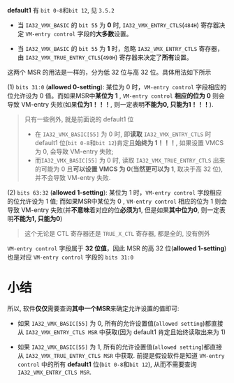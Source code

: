 
**default1** 有 `bit 0-8`和`bit 12`, 见 `3.5.2`

* 当 `IA32_VMX_BASIC` 的 `bit 55` 为 **0** 时, `IA32_VMX_ENTRY_CTLS`(`484H`) 寄存器决定 `VM-entry control` 字段的**大多数**设置。

* 当 `IA32_VMX_BASIC` 的 `bit 55` 为 **1** 时，忽略 `IA32_VMX_ENTRY_CTLS` 寄存器，由 `IA32_VMX_TRUE_ENTRY_CTLS`(`490H`) 寄存器来决定了**所有**设置。

这两个 MSR 的用法是一样的，分为低 32 位与高 32 位。具体用法如下所示

(1) `bits 31:0` (**allowed 0-setting**): 某位为 0 时，`VM-entry control` 字段相应的位允许设为 0 值。而如果MSR中**某位为 1** , `VM-entry control` **相应的位为 0** 则会导致 VM-entry 失败(如果**位为1！！！**, 则一定表明**不能为0, 只能为1！！！**). 

> 只有一些例外, 就是前面说的 default1 位
> * 在 `IA32_VMX_BASIC[55]` 为 0 时, 即**读取** `IA32_VMX_ENTRY_CTLS` 时 default1 位(`bit 0-8`和`bit 12`)肯定且**始终为 1！！！**, 如果设置 VMCS 为 0, 会导致 VM-entry 失败; 
> * 而`IA32_VMX_BASIC[55]` 为 0 时, 读取 `IA32_VMX_TRUE_ENTRY_CTLS` 出来的可能为 0 且**可以设置 VMCS 为 0**(**当然更可以为 1**, 取决于高 32 位), 并不会导致 VM-entry 失败.

(2) `bits 63:32` (**allowed 1-setting**): 某位为 1 时，`VM-entry control` 字段相应的位允许设为 1 值; 而如果MSR中某位为 0 , `VM-entry control` 相应的位为 1 则会导致 VM-entry 失败(并**不意味**着对应的位**必须为1**, 但是如果**其中位为0**, 则一定表明**不能为1, 只能为0**)

> 这个无论是 CTL 寄存器还是 `TRUE_X_CTL` 寄存器, 都是全的, 没有例外

`VM-entry control` 字段属于 **32 位值**，因此 MSR 的高 32 位(**allowed 1-setting**)也是对应 `VM-entry control` 字段的 `bits 31:0`

# 小结

所以, 软件**仅仅**需要查询**其中一个MSR**来确定允许设置的值即可:

* 如果 `IA32_VMX_BASIC[55]` 为 0, 所有的允许设置值(`allowed setting`)都直接从 `IA32_VMX_ENTRY_CTLS MSR` 中获取(因为 default1 肯定且始终读取出来为 1)

* 如果 `IA32_VMX_BASIC[55]` 为 1, 所有的允许设置值(`allowed setting`)都直接从 `IA32_VMX_TRUE_ENTRY_CTLS MSR` 中获取. 前提是假设软件是知道 `VM-entry control` 中的所有 **default1** 位(`bit 0-8`和`bit 12`), 从而不需要查询 `IA32_VMX_ENTRY_CTLS MSR`.